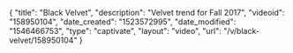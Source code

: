 {
    "title": "Black Velvet",
    "description": "Velvet trend for Fall 2017",
    "videoid": "158950104",
    "date_created": "1523572995",
    "date_modified": "1546466753",
    "type": "captivate",
    "layout": "video",
    "url": "\/v\/black-velvet\/158950104"
}
